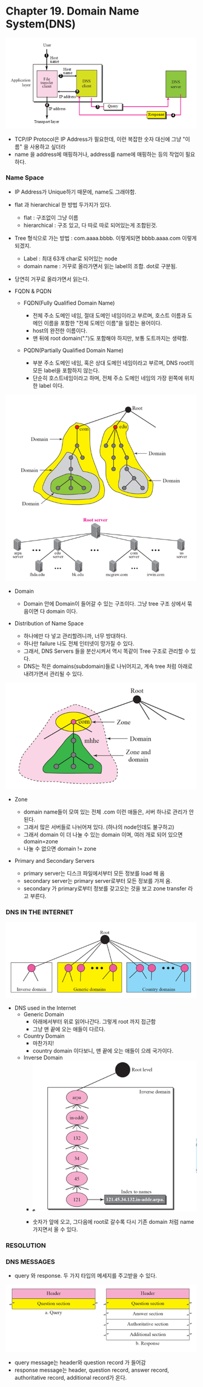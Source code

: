 # Chapter 19. Domain Name System(DNS)

<img src="images/CompNetwork_Ch19_1.png"/>

+ TCP/IP Protocol은 IP Address가 필요한데, 이런 복잡한 숫자 대신에 그냥 "이름" 을 사용하고 싶더라
+ name 을 address에 매핑하거나, address를 name에 매핑하는 등의 작업이 필요하다. 

### Name Space 

+ IP Address가 Unique하기 때문에, name도 그래야함. 
+ flat 과 hierarchical 한 방법 두가지가 있다.
  - flat : 구조없이 그냥 이름
  - hierarchical : 구조 있고, 다 따로 따로 되어있는게 조합된것. 

+ Tree 형식으로 가는 방법 : com.aaaa.bbbb. 이렇게되면 bbbb.aaaa.com 이렇게 되겠지.
  - Label : 최대 63개 char로 되어있는 node
  - domain name : 거꾸로 올라가면서 읽는 label의 조합. dot로 구분됨. 
+ 당연히 거꾸로 올라가면서 읽는다. 

+ FQDN & PQDN
  - FQDN(Fully Qualified Domain Name)
    - 전체 주소 도메인 네임, 절대 도메인 네임이라고 부르며, 호스트 이름과 도메인 이름을 포함한 "전체 도메인 이름"을 일컫는 용어이다.
    - host의 완전한 이름이다. 
    - 맨 뒤에 root domain(".")도 포함해야 하지만, 보통 도트까지는 생략함.

  - PQDN(Partially Qualified Domain Name)
    - 부분 주소 도메인 네임, 혹은 상대 도메인 네임이라고 부르며, DNS root의 모든 label을 포함하지 않는다. 
    - 단순히 호스트네임이라고 하며, 전체 주소 도메인 네임의 가장 왼쪽에 위치한 label 이다. 

<img src="images/CompNetwork_Ch19_2.png"/>

+ Domain 
  - Domain 안에 Domain이 들어갈 수 있는 구조이다. 그냥 tree 구조 상에서 묶음이면 다 domain 이다.

+ Distribution of Name Space
  - 하나에만 다 넣고 관리할려니까, 너무 방대하다. 
  - 하나만 failure 나도 전체 인터넷이 망가질 수 있다. 
  - 그래서, DNS Servers 들을 분산시켜서 역시 똑같이 Tree 구조로 관리할 수 있다. 
  - DNS는 작은 domains(subdomain)들로 나뉘어지고, 계속 tree 처럼 아래로 내려가면서 관리될 수 있다.

<img src="images/CompNetwork_Ch19_3.png"/>
  
+ Zone  
  - domain name들이 모여 있는 전체 .com 이런 애들은, 서버 하나로 관리가 안된다. 
  - 그래서 많은 서버들로 나뉘어져 있다. (하나의 node인데도 불구하고)
  - 그래서 domain 이 더 나눌 수 있는 domain 이며, 여러 개로 되어 있으면 domain=zone
  - 나눌 수 없으면 domain != zone
  
+ Primary and Secondary Servers

  - primary server는 디스크 파일에서부터 모든 정보를 load 해 옴
  - secondary server는 primary server로부터 모든 정보를 가져 옴.
  - secondary 가 primary로부터 정보를 갖고오는 것을 보고 zone transfer 라고 부른다. 

### DNS IN THE INTERNET

<img src="images/CompNetwork_Ch19_4.png"/>

+ DNS used in the Internet
  - Generic Domain
    - 아래에서부터 위로 읽어나간다. 그렇게 root 까지 접근함
    - 그냥 맨 끝에 오는 애들이 다르다. 
  - Country Domain
    - 마찬가지!
    - country domain 이다보니, 맨 끝에 오는 애들이 으레 국가이다.
  - Inverse Domain
    - <img src="images/CompNetwork_Ch19_5.png"/>
    
    - 숫자가 앞에 오고, 그다음에 root로 갈수록 다시 기존 domain 처럼 name 가지면서 올 수 있다. 

### RESOLUTION


### DNS MESSAGES

+ query 와 response. 두 가지 타입의 메세지를 주고받을 수 있다. 

<img src="images/CompNetwork_Ch19_6.png"/>

+ query message는 header와 question record 가 들어감
+ response message는 header, question record, answer record, authoritative record, additional record가 온다. 

